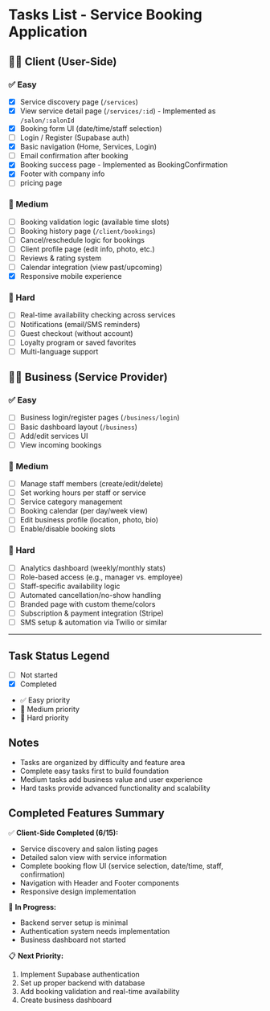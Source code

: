 # Tasks List - Service Booking Application

## 🧑‍💻 Client (User-Side)

### ✅ Easy

- [x] Service discovery page (`/services`)
- [x] View service detail page (`/services/:id`) - Implemented as `/salon/:salonId`
- [x] Booking form UI (date/time/staff selection)
- [ ] Login / Register (Supabase auth)
- [x] Basic navigation (Home, Services, Login)
- [ ] Email confirmation after booking
- [x] Booking success page - Implemented as BookingConfirmation
- [x] Footer with company info
- [ ] pricing page

### 🔶 Medium

- [ ] Booking validation logic (available time slots)
- [ ] Booking history page (`/client/bookings`)
- [ ] Cancel/reschedule logic for bookings
- [ ] Client profile page (edit info, photo, etc.)
- [ ] Reviews & rating system
- [ ] Calendar integration (view past/upcoming)
- [x] Responsive mobile experience

### 🔴 Hard

- [ ] Real-time availability checking across services
- [ ] Notifications (email/SMS reminders)
- [ ] Guest checkout (without account)
- [ ] Loyalty program or saved favorites
- [ ] Multi-language support

## 🧑‍💼 Business (Service Provider)

### ✅ Easy

- [ ] Business login/register pages (`/business/login`)
- [ ] Basic dashboard layout (`/business`)
- [ ] Add/edit services UI
- [ ] View incoming bookings

### 🔶 Medium

- [ ] Manage staff members (create/edit/delete)
- [ ] Set working hours per staff or service
- [ ] Service category management
- [ ] Booking calendar (per day/week view)
- [ ] Edit business profile (location, photo, bio)
- [ ] Enable/disable booking slots

### 🔴 Hard

- [ ] Analytics dashboard (weekly/monthly stats)
- [ ] Role-based access (e.g., manager vs. employee)
- [ ] Staff-specific availability logic
- [ ] Automated cancellation/no-show handling
- [ ] Branded page with custom theme/colors
- [ ] Subscription & payment integration (Stripe)
- [ ] SMS setup & automation via Twilio or similar

---

## Task Status Legend

- [ ] Not started
- [x] Completed
- ✅ Easy priority
- 🔶 Medium priority
- 🔴 Hard priority

## Notes

- Tasks are organized by difficulty and feature area
- Complete easy tasks first to build foundation
- Medium tasks add business value and user experience
- Hard tasks provide advanced functionality and scalability

## Completed Features Summary

✅ **Client-Side Completed (6/15):**

- Service discovery and salon listing pages
- Detailed salon view with service information
- Complete booking flow UI (service selection, date/time, staff, confirmation)
- Navigation with Header and Footer components
- Responsive design implementation

🔶 **In Progress:**

- Backend server setup is minimal
- Authentication system needs implementation
- Business dashboard not started

📋 **Next Priority:**

1. Implement Supabase authentication
2. Set up proper backend with database
3. Add booking validation and real-time availability
4. Create business dashboard
